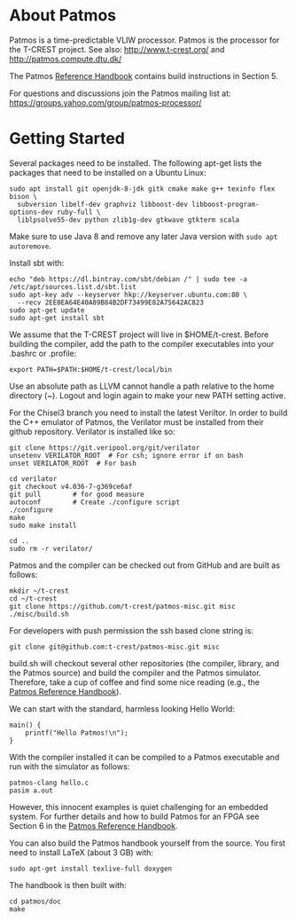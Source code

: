 About Patmos
============

Patmos is a time-predictable VLIW processor.
Patmos is the processor for the T-CREST project.
See also: http://www.t-crest.org/ and http://patmos.compute.dtu.dk/

The Patmos [Reference Handbook](http://patmos.compute.dtu.dk/patmos_handbook.pdf)
contains build instructions in Section 5.

For questions and discussions join the Patmos mailing list at:
https://groups.yahoo.com/group/patmos-processor/

Getting Started
===============

Several packages need to be installed.
The following apt-get lists the packages that need to be
installed on a Ubuntu Linux:

```
sudo apt install git openjdk-8-jdk gitk cmake make g++ texinfo flex bison \
  subversion libelf-dev graphviz libboost-dev libboost-program-options-dev ruby-full \
  liblpsolve55-dev python zlib1g-dev gtkwave gtkterm scala
```

Make sure to use Java 8 and remove any later Java version with ```sudo apt autoremove```.


Install sbt with:

```
echo "deb https://dl.bintray.com/sbt/debian /" | sudo tee -a /etc/apt/sources.list.d/sbt.list
sudo apt-key adv --keyserver hkp://keyserver.ubuntu.com:80 \
  --recv 2EE0EA64E40A89B84B2DF73499E82A75642AC823
sudo apt-get update
sudo apt-get install sbt
```

We assume that the T-CREST project will live in $HOME/t-crest.
Before building the compiler, add the path
to the compiler executables into your .bashrc or .profile:

    export PATH=$PATH:$HOME/t-crest/local/bin

Use an absolute path as LLVM cannot handle a path relative to the
home directory (~). Logout and login again to make your new PATH setting active.

For the Chisel3 branch you need to install the latest Veriltor.
In order to build the C++ emulator of Patmos, the Verilator must be installed from their github repository. Verilator is installed like so:

    git clone https://git.veripool.org/git/verilator
    unsetenv VERILATOR_ROOT  # For csh; ignore error if on bash
    unset VERILATOR_ROOT  # For bash
    
    cd verilator
    git checkout v4.036-7-g369ce6af
    git pull        # for good measure
    autoconf        # Create ./configure script
    ./configure
    make
    sudo make install

    cd ..
    sudo rm -r verilator/

Patmos and the compiler can be checked out from GitHub and are built as follows:

    mkdir ~/t-crest
    cd ~/t-crest
    git clone https://github.com/t-crest/patmos-misc.git misc
    ./misc/build.sh

For developers with push permission the ssh based clone string is:

    git clone git@github.com:t-crest/patmos-misc.git misc

build.sh will checkout several other repositories (the compiler, library,
and the Patmos source) and
build the compiler and the Patmos simulator.
Therefore, take a cup of coffee and find some nice reading
(e.g., the [Patmos Reference Handbook](http://patmos.compute.dtu.dk/patmos_handbook.pdf)).


We can start with the standard, harmless looking Hello
World:

    main() {
        printf("Hello Patmos!\n");
    }

With the compiler installed it can be compiled to a Patmos executable
and run with the simulator as follows:

    patmos-clang hello.c
    pasim a.out

However, this innocent examples is quiet challenging for an embedded system.
For further details and how to build Patmos for an FPGA see Section 6 in the
[Patmos Reference Handbook](http://patmos.compute.dtu.dk/patmos_handbook.pdf).

You can also build the Patmos handbook yourself from the source.
You first need to install LaTeX (about 3 GB) with:

    sudo apt-get install texlive-full doxygen

The handbook is then built with:

    cd patmos/doc
    make


